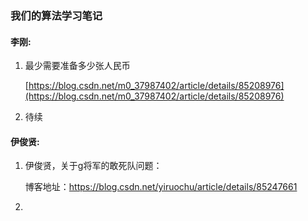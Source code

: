 ### **我们的算法学习笔记**

#### 李刚:

1. 最少需要准备多少张人民币

   [https://blog.csdn.net/m0_37987402/article/details/85208976](https://blog.csdn.net/m0_37987402/article/details/85208976)

2. 待续

#### 伊俊贤:

1. 伊俊贤，关于g将军的敢死队问题：

   博客地址：https://blog.csdn.net/yiruochu/article/details/85247661

2. 

